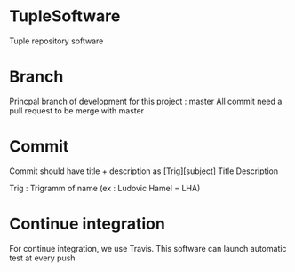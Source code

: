 # TupleSoftware
Tuple repository software

# Branch
Princpal branch of development for this project : master
All commit need a pull request to be merge with master

# Commit
Commit should have title + description as
[Trig][subject] Title
Description

Trig : Trigramm of name (ex : Ludovic Hamel = LHA)

# Continue integration
For continue integration, we use Travis.
This software can launch automatic test at every push
